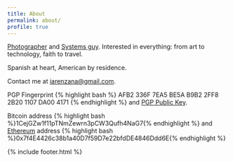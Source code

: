 ```yaml
---
title: About
permalink: about/
profile: true
---
```


[Photographer](http://arenzanaphotography.com) and [Systems guy](http://trnswrks.com).
Interested in everything: from art to technology, faith to travel.

Spanish at heart, American by residence.

Contact me at [iarenzana@gmail.com](mailto://iarenzana@gmail.com).

PGP Fingerprint {% highlight bash %} AFB2 336F 7EA5 BE5A B9B2  2FF8 2B20 1107 DA00 4171 {% endhighlight %} and [PGP Public Key](https://raw.githubusercontent.com/iarenzana/iarenzana.github.io/master/assets/misc/rsa_public_key.txt).

Bitcoin address {% highlight bash %}1CejGZw1f11pTNmZewrn3pCW3Qufh4NaG7{% endhighlight %} and [Ethereum](https://ethereum.org) address {% highlight bash %}0x7f4E4426c38b1a40D7f59D7e22bfdDE4846Ddd6E{% endhighlight %}

{% include footer.html %}
